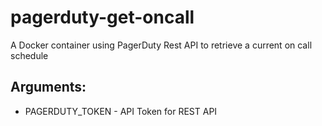 # pagerduty-get-oncall

A Docker container using PagerDuty Rest API to retrieve a current on call schedule

## Arguments:

* PAGERDUTY_TOKEN - API Token for REST API
